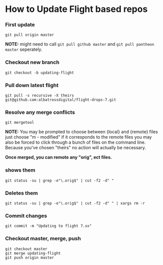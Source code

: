 # How to Update Flight based repos

### First update 

```
git pull origin master
```

**NOTE:** might need to call `git pull github master` and `git pull pantheon master` seperately.


### Checkout new branch

```
git checkout -b updating-flight
```


### Pull down latest flight

```
git pull -s recursive -X theirs git@github.com:albatrossdigital/flight-drops-7.git
```


### Resolve any merge conflicts

```
git mergetool
```


**NOTE:** You may be prompted to choose between {local} and {remote} files just choose "m - modified" if it corresponds to the remote files you may also be forced to click through a bunch of files on the command line.  Because you've chosen "theirs" no action will actually be necessary.

**Once merged, you can remote any "orig", ect files.**

### shows them 

```
git status -su | grep -e"\.orig$" | cut -f2 -d" "
```


### Deletes them

```
git status -su | grep -e"\.orig$" | cut -f2 -d" " | xargs rm -r
```

### Commit changes

```
git commit -m "Updating to flight 7.xx"
```


### Checkout master, merge, push

```
git checkout master
git merge updating-flight
git push origin master
```
